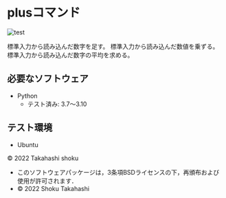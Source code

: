 # plusコマンド
![test](https://github.com/shokutakahashi/robosys2022/actions/workflows/test.yml/badge.svg)

標準入力から読み込んだ数字を足す。
標準入力から読み込んだ数値を乗ずる。
標準入力から読み込んだ数字の平均を求める。


## 必要なソフトウェア
* Python
  * テスト済み: 3.7〜3.10

## テスト環境
* Ubuntu

© 2022 Takahashi shoku
 * このソフトウェアパッケージは，3条項BSDライセンスの下，再頒布および使用が許可されます．
  * © 2022 Shoku Takahashi
